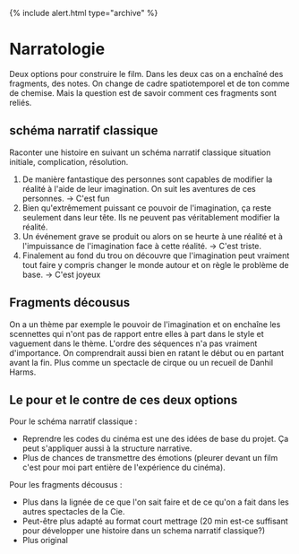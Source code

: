{% include alert.html type="archive" %}

# Narratologie

Deux options pour construire le film. Dans les deux cas on a enchaîné des fragments, des notes. On change de cadre spatiotemporel et de ton comme de chemise. Mais la question est de savoir comment ces fragments sont reliés.

## schéma narratif classique

Raconter une histoire en suivant un schéma narratif classique situation initiale, complication, résolution.

1. De manière fantastique des personnes sont capables de modifier la réalité à l'aide de leur imagination. On suit les aventures de ces personnes. -> C'est fun
2. Bien qu'extrêmement puissant ce pouvoir de l'imagination, ça reste seulement dans leur tête. Ils ne peuvent pas véritablement modifier la réalité.
3. Un événement grave se produit ou alors on se heurte à une réalité et à l'impuissance de l'imagination face à cette réalité. -> C'est triste.
4. Finalement au fond du trou on découvre que l'imagination peut vraiment tout faire y compris changer le monde autour et on règle le problème de base. -> C'est joyeux


## Fragments décousus

On a un thème par exemple le pouvoir de l'imagination et on enchaîne les scennettes qui n'ont pas de rapport entre elles à part dans le style et vaguement dans le thème. L'ordre des séquences n'a pas vraiment d'importance. On comprendrait aussi bien en ratant le début ou en partant avant la fin. Plus comme un spectacle de cirque ou un recueil de Danhil Harms.

## Le pour et le contre de ces deux options 

Pour le schéma narratif classique :

- Reprendre les codes du cinéma est une des idées de base du projet. Ça peut s'appliquer aussi à la structure narrative.
- Plus de chances de transmettre des émotions (pleurer devant un film c'est pour moi part entière de l'expérience du cinéma).

Pour les fragments décousus :

- Plus dans la lignée de ce que l'on sait faire et de ce qu'on a fait dans les autres spectacles de la Cie.
- Peut-être plus adapté au format court mettrage (20 min est-ce suffisant pour développer une histoire dans un schema narratif classique?)
- Plus original
